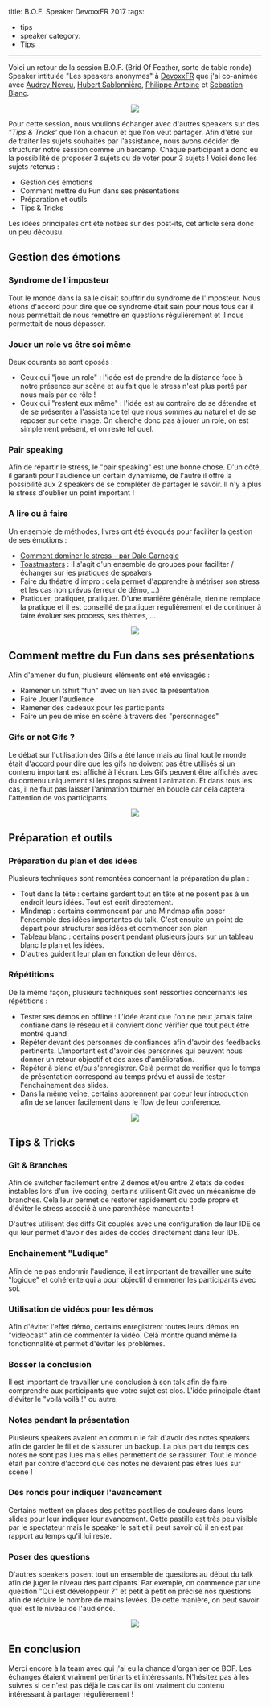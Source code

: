 title: B.O.F. Speaker DevoxxFR 2017
tags:
  - tips
  - speaker
category:
  - Tips
---

Voici un retour de la session B.O.F. (Brid Of Feather, sorte de table ronde) Speaker intitulée "Les speakers anonymes" à [DevoxxFR](https://devoxx.fr) que j'ai co-animée avec [Audrey Neveu](https://twitter.com/Audrey_Neveu), [Hubert Sablonnière](https://twitter.com/hsablonniere), [Philippe Antoine](https://twitter.com/PhilippeAntoine) et [Sebastien Blanc](https://twitter.com/sebi2706).

<div style="text-align:center; width:100%;">
    <img src="/assets/2017-04-BofSpeaker/team_bof.jpg">
</div>

Pour cette session, nous voulions échanger avec d'autres speakers sur des *"Tips & Tricks'* que l'on a chacun et que l'on veut partager. Afin d'être sur de traiter les sujets souhaités par l'assistance, nous avons décider de structurer notre session comme un barcamp. Chaque participant a donc eu la possibilité de proposer 3 sujets ou de voter pour 3 sujets ! Voici donc les sujets retenus :

* Gestion des émotions
* Comment mettre du Fun dans ses présentations
* Préparation et outils
* Tips & Tricks

Les idées principales ont été notées sur des post-its, cet article sera donc un peu décousu.

## Gestion des émotions

### Syndrome de l'imposteur

Tout le monde dans la salle disait souffrir du syndrome de l'imposteur. Nous étions d'accord pour dire que ce syndrome était sain pour nous tous car il nous permettait de nous remettre en questions régulièrement et il nous permettait de nous dépasser.

### Jouer un role vs être soi même

Deux courants se sont oposés :
* Ceux qui "joue un role" : l'idée est de prendre de la distance face à notre présence sur scène et au fait que le stress n'est plus porté par nous mais par ce rôle !
* Ceux qui "restent eux même" : l'idée est au contraire de se détendre et de se présenter à l'assistance tel que nous sommes au naturel et de se reposer sur cette image. On cherche donc pas à jouer un role, on est simplement présent, et on reste tel quel.

### Pair speaking

Afin de répartir le stress, le "pair speaking" est une bonne chose. D'un côté, il garanti pour l'audience un certain dynamisme, de l'autre il offre la possibilité aux 2 speakers de se compléter de partager le savoir. Il n'y a plus le stress d'oublier un point important !

### A lire ou à faire

Un ensemble de méthodes, livres ont été évoqués pour faciliter la gestion de ses émotions :

* [Comment dominer le stress - par Dale Carnegie]()
* [Toastmasters](https://toastmasters.org) : il s'agit d'un ensemble de groupes pour faciliter / échanger sur les pratiques de speakers
* Faire du théatre d'impro : cela permet d'apprendre à métriser son stress et les cas non prévus (erreur de démo, ...)
* Pratiquer, pratiquer, pratiquer. D'une manière générale, rien ne remplace la pratique et il est conseillé de pratiquer régulièrement et de continuer à faire évoluer ses process, ses thèmes, ...


<div style="text-align:center; width:100%;">
    <img src="/assets/2017-04-BofSpeaker/emotions.jpg">
</div>


## Comment mettre du Fun dans ses présentations

Afin d'amener du fun, plusieurs éléments ont été envisagés :
* Ramener un tshirt "fun" avec un lien avec la présentation
* Faire Jouer l'audience
* Ramener des cadeaux pour les participants
* Faire un peu de mise en scène à travers des "personnages"

### Gifs or not Gifs ?

Le débat sur l'utilisation des Gifs a été lancé mais au final tout le monde était d'accord pour dire que les gifs ne doivent pas être utilisés si un contenu important est affiché à l'écran. Les Gifs peuvent être affichés avec du contenu uniquement si les propos suivent l'animation. Et dans tous les cas, il ne faut pas laisser l'animation tourner en boucle car cela captera l'attention de vos participants.

<div style="text-align:center; width:100%;">
    <img src="/assets/2017-04-BofSpeaker/fun.jpg">
</div>


## Préparation et outils

### Préparation du plan et des idées

Plusieurs techniques sont remontées concernant la préparation du plan :
* Tout dans la tête : certains gardent tout en tête et ne posent pas à un endroit leurs idées. Tout est écrit directement.
* Mindmap : certains commencent par une Mindmap afin poser l'ensemble des idées importantes du talk. C'est ensuite un point de départ pour structurer ses idées et commencer son plan
* Tableau blanc : certains posent pendant plusieurs jours sur un tableau blanc le plan et les idées.
* D'autres guident leur plan en fonction de leur démos.

### Répétitions

De la même façon, plusieurs techniques sont ressorties concernants les répétitions :
* Tester ses démos en offline : L'idée étant que l'on ne peut jamais faire confiane dans le réseau et il convient donc vérifier que tout peut être montré quand
* Répéter devant des personnes de confiances afin d'avoir des feedbacks pertinents. L'important est d'avoir des personnes qui peuvent nous donner un retour objectif et des axes d'amélioration.
* Répéter à blanc et/ou s'enregistrer. Celà permet de vérifier que le temps de présentation correspond au temps prévu et aussi de tester l'enchainement des slides.
* Dans la même veine, certains apprennent par coeur leur introduction afin de se lancer facilement dans le flow de leur conférence.


<div style="text-align:center; width:100%;">
    <img src="/assets/2017-04-BofSpeaker/prepa_outils.jpg">
</div>

## Tips & Tricks

### Git & Branches

Afin de switcher facilement entre 2 démos et/ou entre 2 états de codes instables lors d'un live coding, certains utilisent Git avec un mécanisme de branches. Cela leur permet de restorer rapidement du code propre et d'éviter le stress associé à une parenthèse manquante !

D'autres utilisent des diffs Git couplés avec une configuration de leur IDE ce qui leur permet d'avoir des aides de codes directement dans leur IDE.

### Enchainement "Ludique"

Afin de ne pas endormir l'audience, il est important de travailler une suite "logique" et cohérente qui a pour objectif d'emmener les participants avec soi.

### Utilisation de vidéos pour les démos

Afin d'éviter l'effet démo, certains enregistrent toutes leurs démos en "videocast" afin de commenter la vidéo. Celà montre quand même la fonctionnalité et permet d'éviter les problèmes.

### Bosser la conclusion

Il est important de travailler une conclusion à son talk afin de faire comprendre aux participants que votre sujet est clos. L'idée principale étant d'éviter le "voilà voilà !" ou autre.

### Notes pendant la présentation

Plusieurs speakers avaient en commun le fait d'avoir des notes speakers afin de garder le fil et de s'assurer un backup. La plus part du temps ces notes ne sont pas lues mais elles permettent de se rassurer. Tout le monde était par contre d'accord que ces notes ne devaient pas êtres lues sur scène !

### Des ronds pour indiquer l'avancement

Certains mettent en places des petites pastilles de couleurs dans leurs slides pour leur indiquer leur avancement. Cette pastille est très peu visible par le spectateur mais le speaker le sait et il peut savoir où il en est par rapport au temps qu'il lui reste.

### Poser des questions

D'autres speakers posent tout un ensemble de questions au début du talk afin de juger le niveau des participants. Par exemple, on commence par une question "Qui est développeur ?" et petit à petit on précise nos questions afin de réduire le nombre de mains levées. De cette manière, on peut savoir quel est le niveau de l'audience.

<div style="text-align:center; width:100%;">
    <img src="/assets/2017-04-BofSpeaker/tips_tricks.jpg">
</div>


## En conclusion

Merci encore à la team avec qui j'ai eu la chance d'organiser ce BOF. Les échanges étaient vraiment pertinants et intéressants. N'hésitez pas à les suivres si ce n'est pas déjà le cas car ils ont vraiment du contenu intéressant à partager régulièrement !